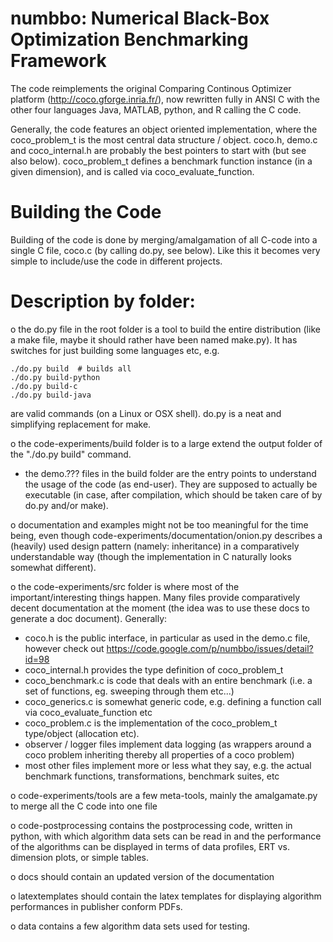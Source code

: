 # numbbo: Numerical Black-Box Optimization Benchmarking Framework

The code reimplements the original Comparing Continous Optimizer platform (http://coco.gforge.inria.fr/),
now rewritten fully in ANSI C with the other four languages Java, MATLAB, python, and R calling the C code.

Generally, the code features an object oriented implementation, where the coco_problem_t is the most central
data structure / object. coco.h, demo.c and coco_internal.h are probably the best pointers to start with
(but see also below). coco_problem_t defines a benchmark function instance (in a given dimension), and is 
called via coco_evaluate_function.

# Building the Code
Building of the code is done by merging/amalgamation of all C-code into a single C file, coco.c (by calling
do.py, see below). Like this it becomes very simple to include/use the code in different projects.

# Description by folder:

o the do.py file in the root folder is a tool to build the entire distribution (like a make file, maybe it
should rather have been named make.py). It has switches for just building some languages etc, e.g.

    ./do.py build  # builds all
    ./do.py build-python
    ./do.py build-c
    ./do.py build-java

are valid commands (on a Linux or OSX shell). do.py is a neat and simplifying replacement for make.

o the code-experiments/build folder is to a large extend the output folder of the "./do.py build" command.
   - the demo.??? files in the build folder are the entry points to understand the usage of the code (as
     end-user). They are supposed to actually be executable (in case, after compilation, which should be
     taken care of by do.py and/or make). 

o documentation and examples might not be too meaningful for the time being, even though
  code-experiments/documentation/onion.py describes a (heavily) used design pattern (namely: inheritance) in a
  comparatively understandable way (though the implementation in C naturally looks somewhat different).  

o the code-experiments/src folder is where most of the important/interesting things happen. Many files provide
  comparatively decent documentation at the moment (the idea was to use these docs to generate a doc
  document). Generally:
  - coco.h is the public interface, in particular as used in the demo.c file, however check out
       https://code.google.com/p/numbbo/issues/detail?id=98
  - coco_internal.h provides the type definition of coco_problem_t
  - coco_benchmark.c is code that deals with an entire benchmark (i.e. a set of functions, eg. sweeping 
    through them etc...)
  - coco_generics.c is somewhat generic code, e.g. defining a function call via coco_evaluate_function etc
  - coco_problem.c is the implementation of the coco_problem_t type/object (allocation etc).
  - observer / logger files implement data logging (as wrappers around a coco problem inheriting thereby 
    all properties of a coco problem)
  - most other files implement more or less what they say, e.g. the actual benchmark functions, 
    transformations, benchmark suites, etc

o code-experiments/tools are a few meta-tools, mainly the amalgamate.py to merge all the C code into one file

o code-postprocessing contains the postprocessing code, written in python, with which algorithm data sets can
  be read in and the performance of the algorithms can be displayed in terms of data profiles, ERT vs. dimension plots,
  or simple tables.

o docs should contain an updated version of the documentation

o latextemplates should contain the latex templates for displaying algorithm performances in publisher conform PDFs.

o data contains a few algorithm data sets used for testing.

